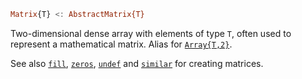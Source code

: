 ```julia
Matrix{T} <: AbstractMatrix{T}
```

Two-dimensional dense array with elements of type `T`, often used to represent a mathematical matrix. Alias for [`Array{T,2}`](@ref).

See also [`fill`](@ref), [`zeros`](@ref), [`undef`](@ref) and [`similar`](@ref) for creating matrices.
